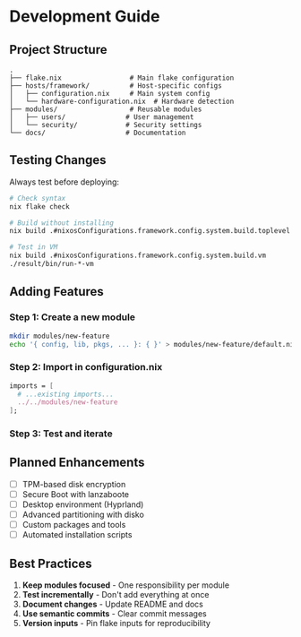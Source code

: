 # Development Guide

## Project Structure

```
.
├── flake.nix                 # Main flake configuration
├── hosts/framework/          # Host-specific configs
│   ├── configuration.nix     # Main system config
│   └── hardware-configuration.nix  # Hardware detection
├── modules/                  # Reusable modules
│   ├── users/               # User management
│   └── security/            # Security settings
└── docs/                    # Documentation
```

## Testing Changes

Always test before deploying:

```bash
# Check syntax
nix flake check

# Build without installing
nix build .#nixosConfigurations.framework.config.system.build.toplevel

# Test in VM
nix build .#nixosConfigurations.framework.config.system.build.vm
./result/bin/run-*-vm
```

## Adding Features

### Step 1: Create a new module
```bash
mkdir modules/new-feature
echo '{ config, lib, pkgs, ... }: { }' > modules/new-feature/default.nix
```

### Step 2: Import in configuration.nix
```nix
imports = [
  # ...existing imports...
  ../../modules/new-feature
];
```

### Step 3: Test and iterate

## Planned Enhancements

- [ ] TPM-based disk encryption
- [ ] Secure Boot with lanzaboote
- [ ] Desktop environment (Hyprland)
- [ ] Advanced partitioning with disko
- [ ] Custom packages and tools
- [ ] Automated installation scripts

## Best Practices

1. **Keep modules focused** - One responsibility per module
2. **Test incrementally** - Don't add everything at once  
3. **Document changes** - Update README and docs
4. **Use semantic commits** - Clear commit messages
5. **Version inputs** - Pin flake inputs for reproducibility
